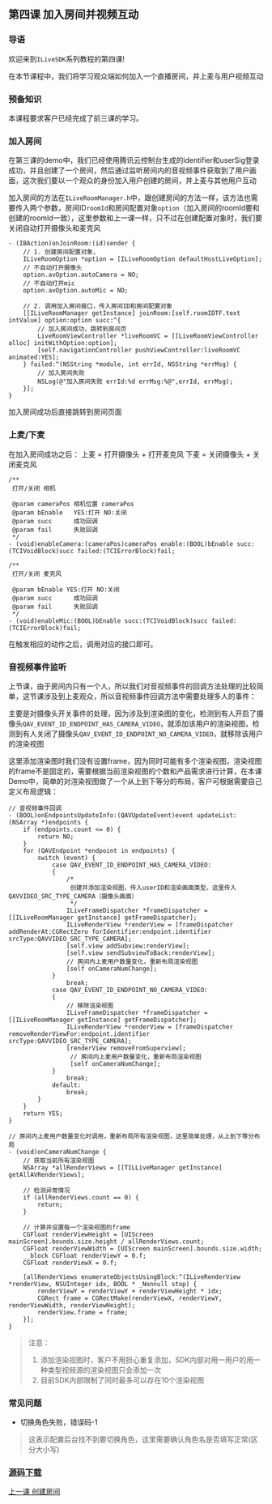 ## 第四课 加入房间并视频互动

### 导语
欢迎来到`ILiveSDK`系列教程的第四课!

在本节课程中，我们将学习观众端如何加入一个直播房间，并上麦与用户视频互动

### 预备知识
本课程要求客户已经完成了前三课的学习。


### 加入房间

在第三课的demo中，我们已经使用腾讯云控制台生成的identifier和userSig登录成功，并且创建了一个房间，然后通过监听房间内的音视频事件获取到了用户画面，这次我们要以一个观众的身份加入用户创建的房间，并上麦与其他用户互动

加入房间的方法在`ILiveRoomManager.h`中，跟创建房间的方法一样，该方法也需要传入两个参数，房间ID`roomId`和房间配置对象`option`（加入房间的roomId要和创建的roomId一致），这里参数和上一课一样，只不过在创建配置对象时，我们要关闭自动打开摄像头和麦克风

```objc
- (IBAction)onJoinRoom:(id)sender {
    // 1. 创建房间配置对象，
    ILiveRoomOption *option = [ILiveRoomOption defaultHostLiveOption];
    // 不自动打开摄像头
    option.avOption.autoCamera = NO;
    // 不自动打开mic
    option.avOption.autoMic = NO;
    
    // 2. 调用加入房间接口，传入房间ID和房间配置对象
    [[ILiveRoomManager getInstance] joinRoom:[self.roomIDTF.text intValue] option:option succ:^{
        // 加入房间成功，跳转到房间页
        LiveRoomViewController *liveRoomVC = [[LiveRoomViewController alloc] initWithOption:option];
        [self.navigationController pushViewController:liveRoomVC animated:YES];
    } failed:^(NSString *module, int errId, NSString *errMsg) {
        // 加入房间失败
        NSLog(@"加入房间失败 errId:%d errMsg:%@",errId, errMsg);
    }];
}
```

加入房间成功后直接跳转到房间页面

### 上麦/下麦
在加入房间成功之后：
上麦 = 打开摄像头 + 打开麦克风
下麦 = 关闭摄像头 + 关闭麦克风

```objc
/**
 打开/关闭 相机

 @param cameraPos 相机位置 cameraPos
 @param bEnable   YES:打开 NO:关闭
 @param succ      成功回调
 @param fail      失败回调
 */
- (void)enableCamera:(cameraPos)cameraPos enable:(BOOL)bEnable succ:(TCIVoidBlock)succ failed:(TCIErrorBlock)fail;

/**
 打开/关闭 麦克风

 @param bEnable YES:打开 NO:关闭
 @param succ      成功回调
 @param fail      失败回调
 */
- (void)enableMic:(BOOL)bEnable succ:(TCIVoidBlock)succ failed:(TCIErrorBlock)fail;
```
在触发相应的动作之后，调用对应的接口即可。

### 音视频事件监听
上节课，由于房间内只有一个人，所以我们对音视频事件的回调方法处理的比较简单，这节课涉及到上麦观众，所以音视频事件回调方法中需要处理多人的事件：

主要是对摄像头开关事件的处理，因为涉及到渲染图的变化，检测到有人开启了摄像头`QAV_EVENT_ID_ENDPOINT_HAS_CAMERA_VIDEO`，就添加该用户的渲染视图，检测到有人关闭了摄像头`QAV_EVENT_ID_ENDPOINT_NO_CAMERA_VIDEO`，就移除该用户的渲染视图

这里添加渲染图时我们没有设置frame，因为同时可能有多个渲染视图，渲染视图的frame不是固定的，需要根据当前渲染视图的个数和产品需求进行计算，在本课Demo中，简单的对渲染视图做了一个从上到下等分的布局，客户可根据需要自己定义布局逻辑：

```objc
// 音视频事件回调
- (BOOL)onEndpointsUpdateInfo:(QAVUpdateEvent)event updateList:(NSArray *)endpoints {
    if (endpoints.count <= 0) {
        return NO;
    }
    for (QAVEndpoint *endpoint in endpoints) {
        switch (event) {
            case QAV_EVENT_ID_ENDPOINT_HAS_CAMERA_VIDEO:
            {
                /*
                 创建并添加渲染视图，传入userID和渲染画面类型，这里传入 QAVVIDEO_SRC_TYPE_CAMERA（摄像头画面）
                 */
                ILiveFrameDispatcher *frameDispatcher = [[ILiveRoomManager getInstance] getFrameDispatcher];
                ILiveRenderView *renderView = [frameDispatcher addRenderAt:CGRectZero forIdentifier:endpoint.identifier srcType:QAVVIDEO_SRC_TYPE_CAMERA];
                [self.view addSubview:renderView];
                [self.view sendSubviewToBack:renderView];
                // 房间内上麦用户数量变化，重新布局渲染视图
                [self onCameraNumChange];
            }
                break;
            case QAV_EVENT_ID_ENDPOINT_NO_CAMERA_VIDEO:
            {
                // 移除渲染视图
                ILiveFrameDispatcher *frameDispatcher = [[ILiveRoomManager getInstance] getFrameDispatcher];
                ILiveRenderView *renderView = [frameDispatcher removeRenderViewFor:endpoint.identifier srcType:QAVVIDEO_SRC_TYPE_CAMERA];
                [renderView removeFromSuperview];
                 // 房间内上麦用户数量变化，重新布局渲染视图
                 [self onCameraNumChange];
            }
                break;
            default:
                break;
        }
    }
    return YES;
}
```

```objc
// 房间内上麦用户数量变化时调用，重新布局所有渲染视图，这里简单处理，从上到下等分布局
- (void)onCameraNumChange {
    // 获取当前所有渲染视图
    NSArray *allRenderViews = [[TILLiveManager getInstance] getAllAVRenderViews];
    
    // 检测异常情况
    if (allRenderViews.count == 0) {
        return;
    }
    
    // 计算并设置每一个渲染视图的frame
    CGFloat renderViewHeight = [UIScreen mainScreen].bounds.size.height / allRenderViews.count;
    CGFloat renderViewWidth = [UIScreen mainScreen].bounds.size.width;
    __block CGFloat renderViewY = 0.f;
    CGFloat renderViewX = 0.f;
    
    [allRenderViews enumerateObjectsUsingBlock:^(ILiveRenderView *renderView, NSUInteger idx, BOOL * _Nonnull stop) {
        renderViewY = renderViewY + renderViewHeight * idx;
        CGRect frame = CGRectMake(renderViewX, renderViewY, renderViewWidth, renderViewHeight);
        renderView.frame = frame;
    }];
}
```
> 注意：
> 1. 添加渲染视图时，客户不用担心重复添加，SDK内部对用一用户的用一种类型视频源的渲染视图只会添加一次
> 2. 目前SDK内部限制了同时最多可以存在10个渲染视图

### 常见问题

- 切换角色失败，错误码-1

> 这表示配置后台找不到要切换角色，这里需要确认角色名是否填写正常(区分大小写)

### [源码下载](http://dldir1.qq.com/hudongzhibo/ILiveSDK/Demo/iOS/demo_join.zip)

[上一课 创建房间](创建房间.md)

